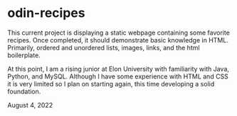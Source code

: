 # odin-recipes

This current project is displaying a static webpage containing some 
favorite recipes. Once completed, it should demonstrate basic knowledge in 
HTML. Primarily, ordered and unordered lists, images, links, and the html 
boilerplate. 

At this point, I am a rising junior at Elon University with familiarity 
with Java, Python, and MySQL. Although I have some experience with HTML 
and CSS it is very limited so I plan on starting again, this 
time developing a solid foundation.

August 4, 2022 
